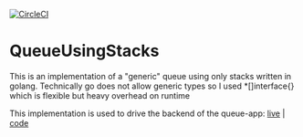 
[![CircleCI](https://circleci.com/gh/felts94/QueueUsingStacks.svg?style=svg)](https://circleci.com/gh/felts94/QueueUsingStacks)

# QueueUsingStacks
This is an implementation of a "generic" queue using only stacks written in golang. Technically go does not allow generic types so I used \*[]interface{} which is flexible but heavy overhead on runtime

This implementation is used to drive the backend of the queue-app: [live](http://kfelter.com:8080/) | [code](https://github.com/felts94/queue-app)

